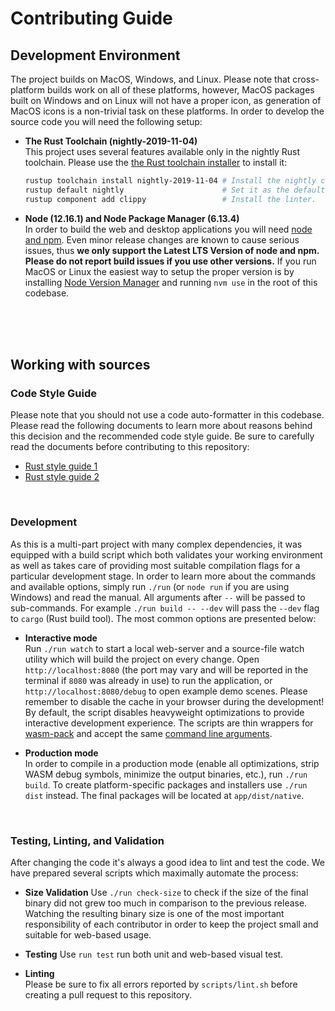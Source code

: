 # Contributing Guide


## Development Environment
The project builds on MacOS, Windows, and Linux. Please note that cross-platform builds work on all
of these platforms, however, MacOS packages built on Windows and on Linux will not have a proper 
icon, as generation of MacOS icons is a non-trivial task on these platforms. In order to develop the
source code you will need the following setup:

- **The Rust Toolchain (nightly-2019-11-04)**  
  This project uses several features available only in the nightly Rust toolchain.
  Please use the [the Rust toolchain installer](https://rustup.rs) to install it:

  ```bash
  rustup toolchain install nightly-2019-11-04 # Install the nightly channel.
  rustup default nightly                      # Set it as the default one.
  rustup component add clippy                 # Install the linter.
  ```

- **Node (12.16.1) and Node Package Manager (6.13.4)**  
  In order to build the web and desktop applications you will need 
  [node and npm](https://nodejs.org/en/download/). Even minor release changes are known to cause 
  serious issues, thus **we only support the Latest LTS Version of node and npm. Please do not 
  report build issues if you use other versions.** If you run MacOS or Linux the easiest way to 
  setup the proper version is by installing [Node Version Manager](https://github.com/nvm-sh/nvm) 
  and running `nvm use` in the root of this codebase.

<br/>
<br/>
<br/>

## Working with sources

### Code Style Guide
Please note that you should not use a code auto-formatter in this codebase. Please read the following
documents to learn more about reasons behind this decision and the recommended code style guide. 
Be sure to carefully read the documents before contributing to this repository:
- [Rust style guide 1](https://github.com/luna/basegl/blob/master/docs/style-guide.md)
- [Rust style guide 2](https://github.com/luna/enso/blob/master/doc/rust-style-guide.md) 

<br/>

### Development
As this is a multi-part project with many complex dependencies, it was equipped with a build script
which both validates your working environment as well as takes care of providing most suitable 
compilation flags for a particular development stage. In order to learn more about the commands and 
available options, simply run `./run` (or `node run` if you are using Windows) and read the manual. 
All arguments after `--` will be passed to sub-commands. For example `./run build -- --dev` will
pass the `--dev` flag to `cargo` (Rust build tool). The most common options are presented below:

- **Interactive mode**  
  Run `./run watch` to start a local web-server and a source-file watch utility which will build the 
  project on every change. Open `http://localhost:8080` (the port may vary and will be reported in
  the terminal if `8080` was already in use) to run the application, or `http://localhost:8080/debug`
  to open example demo scenes. Please remember to disable the cache in your browser during the 
  development! By default, the script disables heavyweight optimizations to provide interactive 
  development experience. The scripts are thin wrappers for 
  [wasm-pack](https://github.com/rustwasm/wasm-pack) and accept the same 
  [command line arguments](https://rustwasm.github.io/wasm-pack/book/commands/build.html).

- **Production mode**  
  In order to compile in a production mode (enable all optimizations, strip WASM debug symbols, 
  minimize the output binaries, etc.), run `./run build`. To create platform-specific packages and
  installers use `./run dist` instead. The final packages will be located at `app/dist/native`.

<br/>

### Testing, Linting, and Validation
After changing the code it's always a good idea to lint and test the code. We have prepared several 
scripts which maximally automate the process:

- **Size Validation**
  Use `./run check-size` to check if the size of the final binary did not grew too much in comparison
  to the previous release. Watching the resulting binary size is one of the most important 
  responsibility of each contributor in order to keep the project small and suitable for web-based
  usage.
  
- **Testing**
  Use `run test` run both unit and web-based visual test.
  
- **Linting**  
  Please be sure to fix all errors reported by `scripts/lint.sh` before creating a pull request to 
  this repository.
  
